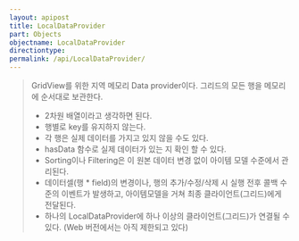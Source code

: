 ```yaml
---
layout: apipost
title: LocalDataProvider
part: Objects
objectname: LocalDataProvider
directiontype: 
permalink: /api/LocalDataProvider/
---
```



> GridView를 위한 지역 메모리 Data provider이다. 그리드의 모든 행을 메모리에 순서대로 보관한다.  
> * 2차원 배열이라고 생각하면 된다.   
> * 행별로 key를 유지하지 않는다.  
> * 각 행은 실제 데이터를 가지고 있지 않을 수도 있다.   
> * hasData 함수로 실제 데이터가 있는 지 확인 할 수 있다.    
> * Sorting이나 Filtering은 이 원본 데이터 변경 없이 아이템 모델 수준에서 관리된다.   
> * 데이터셀(행 * field)의 변경이나, 행의 추가/수정/삭제 시 실행 전후 콜백 수준의 이벤트가 발생하고, 아이템모델을 거쳐 최종 클라이언트(그리드)에게 전달된다.    
> * 하나의 LocalDataProvider에 하나 이상의 클라이언트(그리드)가 연결될 수 있다. (Web 버전에서는 아직 제한되고 있다)  
